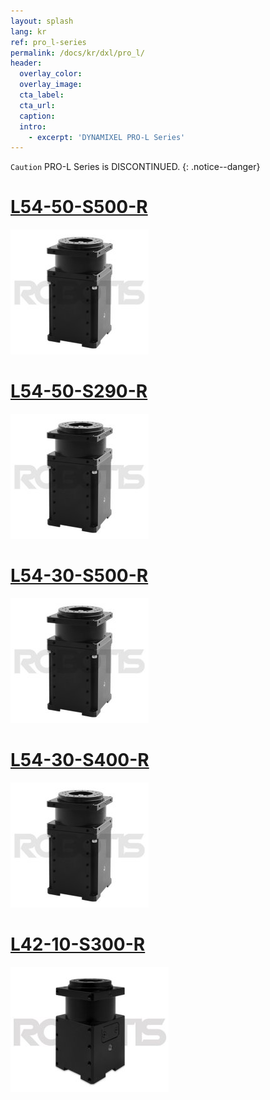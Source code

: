 ```yaml
---
layout: splash
lang: kr
ref: pro_l-series
permalink: /docs/kr/dxl/pro_l/
header:
  overlay_color:
  overlay_image:
  cta_label:
  cta_url:
  caption:
  intro:
    - excerpt: 'DYNAMIXEL PRO-L Series'
---
```




`Caution` PRO-L Series is DISCONTINUED.
{: .notice--danger}

# [L54-50-S500-R](#l54-50-s500-r)

[![](/assets/images/dxl/pro/h54-100-s500-r_product.jpg)](/docs/kr/dxl/pro/l54-50-s500-r/)

# [L54-50-S290-R](#l54-50-s290-r)

[![](/assets/images/dxl/pro/h54-100-s500-r_product.jpg)](/docs/kr/dxl/pro/l54-50-s290-r/)

# [L54-30-S500-R](#l54-30-s500-r)

[![](/assets/images/dxl/pro/h54-100-s500-r_product.jpg)](/docs/kr/dxl/pro/l54-30-s500-r/)

# [L54-30-S400-R](#l54-30-s400-r)

[![](/assets/images/dxl/pro/h54-100-s500-r_product.jpg)](/docs/kr/dxl/pro/l54-30-s400-r/)

# [L42-10-S300-R](#l42-10-s300-r)

[![](/assets/images/dxl/pro/m42-10-s260-r_product.jpg)](/docs/kr/dxl/pro/l42-10-s300-r/)
